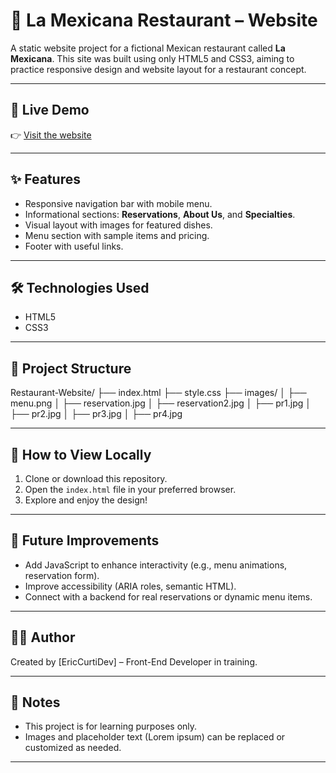 # 🌮 La Mexicana Restaurant – Website

A static website project for a fictional Mexican restaurant called **La Mexicana**. This site was built using only HTML5 and CSS3, aiming to practice responsive design and website layout for a restaurant concept.

---

## 🔗 Live Demo

👉 [Visit the website](https://ericcurtidev.github.io/Restaurant-Website/)

---

## ✨ Features

- Responsive navigation bar with mobile menu.
- Informational sections: **Reservations**, **About Us**, and **Specialties**.
- Visual layout with images for featured dishes.
- Menu section with sample items and pricing.
- Footer with useful links.

---

## 🛠 Technologies Used

- HTML5
- CSS3

---

## 📁 Project Structure

Restaurant-Website/
├── index.html
├── style.css
├── images/
│ ├── menu.png
│ ├── reservation.jpg
│ ├── reservation2.jpg
│ ├── pr1.jpg
│ ├── pr2.jpg
│ ├── pr3.jpg
│ ├── pr4.jpg

---

## 🚀 How to View Locally

1. Clone or download this repository.
2. Open the `index.html` file in your preferred browser.
3. Explore and enjoy the design!

---

## 🧠 Future Improvements

- Add JavaScript to enhance interactivity (e.g., menu animations, reservation form).
- Improve accessibility (ARIA roles, semantic HTML).
- Connect with a backend for real reservations or dynamic menu items.

---

## 👨‍💻 Author

Created by [EricCurtiDev] – Front-End Developer in training.

---

## 📝 Notes

- This project is for learning purposes only.
- Images and placeholder text (Lorem ipsum) can be replaced or customized as needed.

---

